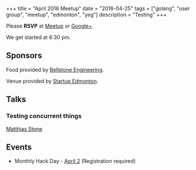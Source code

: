 
+++
title = "April 2016 Meetup"
date = "2016-04-25"
tags = ["golang", "user group", "meetup", "edmonton", "yeg"]
description = "Testing"
+++

Please **RSVP** at [Meetup](http://www.meetup.com/startupedmonton/events/228742988/) or [Google+](https://plus.google.com/events/cjkem5cko89nmcejcrf93ikmjtk?authkey=CL__7rGura3EUw).

We get started at 6:30 pm.

## Sponsors 

Food provided by [Bellstone Engineering](http://bellstone.ca/).

Venue provided by [Startup Edmonton](http://www.startupedmonton.com/).

## Talks

### Testing concurrent things

[Matthias Stone](https://github.com/matthias-stone)

## Events

* Monthly Hack Day - [April 2](http://www.startupedmonton.com/new-events/2016/4/2/monthly-hack-day) (Registration required)



